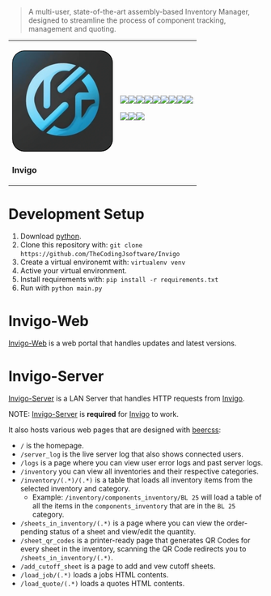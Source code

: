 > A multi-user, state-of-the-art assembly-based Inventory Manager, designed to streamline the process of component tracking, management and quoting.

<table>
<tbody>
<td style="width: 200px;">
<br>
<img style="border-radius: 25px; width: 200px; height: auto;" src="icons/icon.png" /><h3>Invigo</h3>
</td>
<td>
<img src="https://img.shields.io/github/created-at/TheCodingJsoftware/Inventory-Manager?style=for-the-badge&"/><img src="https://img.shields.io/github/license/TheCodingJsoftware/Inventory-Manager?&style=for-the-badge"/><img src="https://img.shields.io/static/v1?label=Platform&message=Windows&&style=for-the-badge"/><img src="https://img.shields.io/github/repo-size/TheCodingJsoftware/Inventory-Manager?label=Size&style=for-the-badge"/><img src="https://img.shields.io/github/commit-activity/m/TheCodingJsoftware/Inventory-Manager?style=for-the-badge"/><img src="https://img.shields.io/github/last-commit/TheCodingJsoftware/Invigo?style=for-the-badge
"/><img src="https://img.shields.io/github/languages/count/TheCodingJsoftware/Inventory-Manager?style=for-the-badge"><img src="https://img.shields.io/github/languages/top/TheCodingJsoftware/Inventory-Manager?style=for-the-badge"><img src="https://img.shields.io/badge/python-3.12-blue?style=for-the-badge">

<img src="https://ForTheBadge.com/images/badges/made-with-python.svg"><img src="https://forthebadge.com/images/badges/powered-by-qt.svg"><img src="https://ForTheBadge.com/images/badges/built-with-love.svg">
</td>
</tbody>
</table>

# Development Setup

1. Download [python](https://www.python.org/downloads/).
2. Clone this repository with: `git clone https://github.com/TheCodingJsoftware/Invigo`
3. Create a virtual environemt with: `virtualenv venv`
4. Active your virtual environment.
5. Install requirements with: `pip install -r requirements.txt`
6. Run with `python main.py`

# Invigo-Web

[Invigo-Web](https://github.com/TheCodingJsoftware/Invigo-Web) is a web portal that handles updates and latest versions.

# Invigo-Server

[Invigo-Server](https://github.com/TheCodingJsoftware/Invigo-Server) is a LAN Server that handles HTTP requests from [Invigo](https://github.com/TheCodingJsoftware/Invigo).

NOTE: [Invigo-Server](https://github.com/TheCodingJsoftware/Invigo-Server) is **required** for [Invigo](https://github.com/TheCodingJsoftware/Invigo) to work.

It also hosts various web pages that are designed with [beercss](https://beercss.com):

 - `/` is the homepage.
 - `/server_log` is the live server log that also shows connected users.
 - `/logs` is a page where you can view user error logs and past server logs.
 - `/inventory` you can view all inventories and their respective categories.
 - `/inventory/(.*)/(.*)` is a table that loads all inventory items from the selected inventory and category.
   - Example: `/inventory/components_inventory/BL 25` will load a table of all the items in the `components_inventory` that are in the `BL 25` category.
 - `/sheets_in_inventory/(.*)` is a page where you can view the order-pending status of a sheet and view/edit the quantity.
 - `/sheet_qr_codes` is a printer-ready page that generates QR Codes for every sheet in the inventory, scanning the QR Code redirects you to `/sheets_in_inventory/(.*)`.
 - `/add_cutoff_sheet` is a page to add and vew cutoff sheets.
 - `/load_job/(.*)` loads a jobs HTML contents.
 - `/load_quote/(.*)` loads a quotes HTML contents.